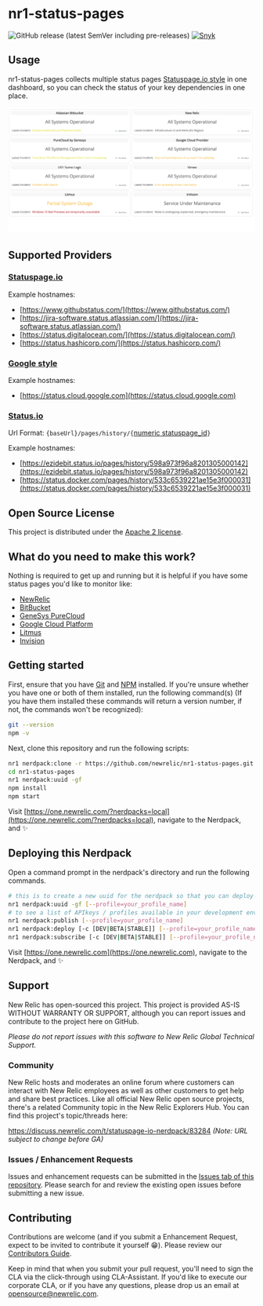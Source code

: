# nr1-status-pages

![GitHub release (latest SemVer including pre-releases)](https://img.shields.io/github/v/release/newrelic/nr1-status-pages?include_prereleases&sort=semver) [![Snyk](https://snyk.io/test/github/newrelic/nr1-status-pages/badge.svg)](https://snyk.io/test/github/newrelic/nr1-status-pages)

## Usage

nr1-status-pages collects multiple status pages [Statuspage.io style](https://www.statuspage.io) in one dashboard, so you can check the status of your key dependencies in one place.

![Screenshot #1](screenshots/dashboard-view.png)

## Supported Providers

### [Statuspage.io](https://www.statuspage.io)

Example hostnames:

- [https://www.githubstatus.com/](https://www.githubstatus.com/)
- [https://jira-software.status.atlassian.com/](https://jira-software.status.atlassian.com/)
- [https://status.digitalocean.com/](https://status.digitalocean.com/)
- [https://status.hashicorp.com/](https://status.hashicorp.com/)

### [Google style](https://www.google.com)

Example hostnames:

- [https://status.cloud.google.com](https://status.cloud.google.com)

### [Status.io](https://status.io/)

Url Format:
`{baseUrl}/pages/history/{`[numeric statuspage_id](https://statusio.docs.apiary.io/#reference/incidents/list-incidents-by-id)`}`

Example hostnames:

- [https://ezidebit.status.io/pages/history/598a973f96a8201305000142](https://ezidebit.status.io/pages/history/598a973f96a8201305000142)
- [https://status.docker.com/pages/history/533c6539221ae15e3f000031](https://status.docker.com/pages/history/533c6539221ae15e3f000031)

## Open Source License

This project is distributed under the [Apache 2 license](LICENSE).

## What do you need to make this work?

Nothing is required to get up and running but it is helpful if you have some status pages you'd like to monitor like:

- [NewRelic](https://status.newrelic.com/)
- [BitBucket](https://bitbucket.status.atlassian.com/)
- [GeneSys PureCloud](https://status.mypurecloud.com/)
- [Google Cloud Platform](https://status.cloud.google.com/)
- [Litmus](https://status.litmus.com/)
- [Invision](https://status.invisionapp.com/)

## Getting started

First, ensure that you have [Git](https://git-scm.com/book/en/v2/Getting-Started-Installing-Git) and [NPM](https://www.npmjs.com/get-npm) installed. If you're unsure whether you have one or both of them installed, run the following command(s) (If you have them installed these commands will return a version number, if not, the commands won't be recognized):

```bash
git --version
npm -v
```

Next, clone this repository and run the following scripts:

```bash
nr1 nerdpack:clone -r https://github.com/newrelic/nr1-status-pages.git
cd nr1-status-pages
nr1 nerdpack:uuid -gf
npm install
npm start
```

Visit [https://one.newrelic.com/?nerdpacks=local](https://one.newrelic.com/?nerdpacks=local), navigate to the Nerdpack, and :sparkles:

## Deploying this Nerdpack

Open a command prompt in the nerdpack's directory and run the following commands.

```bash
# this is to create a new uuid for the nerdpack so that you can deploy it to your account
nr1 nerdpack:uuid -gf [--profile=your_profile_name]
# to see a list of APIkeys / profiles available in your development environment, run nr1 credentials:list
nr1 nerdpack:publish [--profile=your_profile_name]
nr1 nerdpack:deploy [-c [DEV|BETA|STABLE]] [--profile=your_profile_name]
nr1 nerdpack:subscribe [-c [DEV|BETA|STABLE]] [--profile=your_profile_name]
```

Visit [https://one.newrelic.com](https://one.newrelic.com), navigate to the Nerdpack, and :sparkles:

## Support

New Relic has open-sourced this project. This project is provided AS-IS WITHOUT WARRANTY OR SUPPORT, although you can report issues and contribute to the project here on GitHub.

_Please do not report issues with this software to New Relic Global Technical Support._

### Community

New Relic hosts and moderates an online forum where customers can interact with New Relic employees as well as other customers to get help and share best practices. Like all official New Relic open source projects, there's a related Community topic in the New Relic Explorers Hub. You can find this project's topic/threads here:

https://discuss.newrelic.com/t/statuspage-io-nerdpack/83284
*(Note: URL subject to change before GA)*

### Issues / Enhancement Requests

Issues and enhancement requests can be submitted in the [Issues tab of this repository](../../issues). Please search for and review the existing open issues before submitting a new issue.

## Contributing

Contributions are welcome (and if you submit a Enhancement Request, expect to be invited to contribute it yourself :grin:). Please review our [Contributors Guide](CONTRIBUTING.md).

Keep in mind that when you submit your pull request, you'll need to sign the CLA via the click-through using CLA-Assistant. If you'd like to execute our corporate CLA, or if you have any questions, please drop us an email at opensource@newrelic.com.
